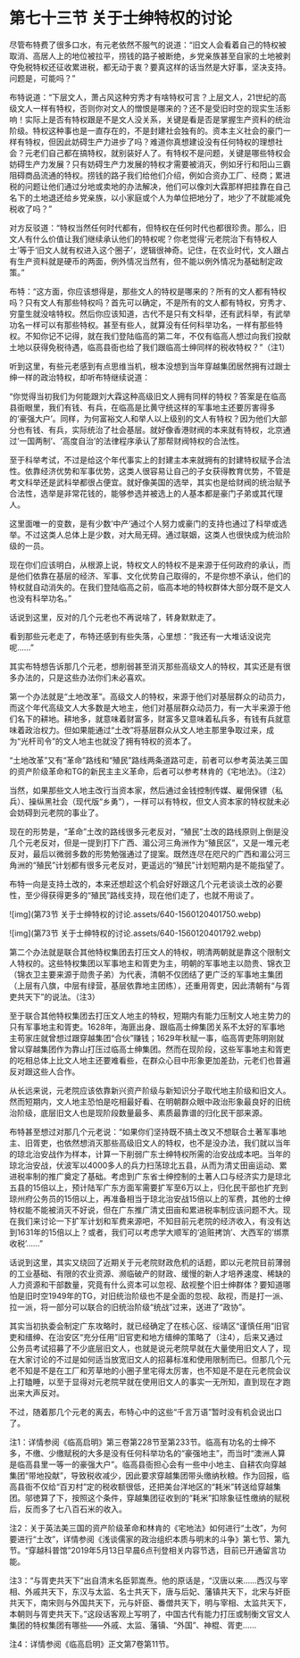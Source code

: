 # 第七十三节  关于士绅特权的讨论

尽管布特费了很多口水，有元老依然不服气的说道：“旧文人会看着自己的特权被取消、高居人上的地位被拉平，捞钱的路子被断绝，乡党亲族甚至自家的土地被剥夺免税特权还征收累进税，都无动于衷？要真这样的话当然是大好事，坚决支持。问题是，可能吗？”

布特说道：“下层文人，萧占风这种穷秀才有啥特权可言？上层文人，21世纪的高级文人一样有特权，否则你对文人的憎恨是哪来的？还不是受旧时空的现实生活影响！实际上是否有特权跟是不是文人没关系，关键是看是否是掌握生产资料的统治阶级。特权这种事也是一直存在的，不是封建社会独有的。资本主义社会的豪门一样有特权，但因此妨碍生产力进步了吗？难道你真想建设没有任何特权的理想社会？元老们自己都在搞特权，就别装好人了。有特权不是问题，关键是哪些特权会妨碍生产力发展？只有妨碍生产力发展的特权才需要被消灭，例如牙行和阳山三霸阻碍商品流通的特权。捞钱的路子我们给他们介绍，例如合资办工厂、经商；累进税的问题让他们通过分地或卖地的办法解决，他们可以像刘大霖那样把挂靠在自己名下的土地退还给乡党亲族，以小家庭或个人为单位把地分了，地少了不就能减免税收了吗？”

对方反驳道：“特权当然任何时代都有，但特权在任何时代也都很珍贵。那么，旧文人有什么价值让我们继续承认他们的特权呢？你老觉得‘元老院治下有特权人士’等于‘旧文人就有权进入这个圈子’，逻辑很神奇。记住，在农业时代，文人跟占有生产资料就是硬币的两面，例外情况当然有，但不能以例外情况为基础制定政策。”

布特：“这方面，你应该想得是，那些文人的特权是哪来的？所有的文人都有特权吗？只有文人有那些特权吗？首先可以确定，不是所有的文人都有特权，穷秀才、穷童生就没啥特权。然后你应该知道，古代不是只有文科举，还有武科举，有武举功名一样可以有那些特权。甚至有些人，就算没有任何科举功名，一样有那些特权。不知你记不记得，就在我们登陆临高的第二年，不仅有临高人想过向我们投献土地以获得免税待遇，临高县衙也给了我们跟临高士绅同样的税收特权？”（注1）

听到这里，有些元老感到有点思维当机，根本没想到当年穿越集团居然拥有过跟士绅一样的政治特权，却听布特继续说道：

“你觉得当初我们为何能跟刘大霖这种高级旧文人拥有同样的特权？答案是在临高县衙眼里，我们有钱、有兵，在临高是比黄守统这样的军事地主还要厉害得多的‘豪强大户’。同样，为何富裕文人和举人以上级别的文人有特权？因为他们大部分也有钱、有兵，实际统治了社会基层。就好像香港财阀的本来就有特权，北京通过‘一国两制’、‘高度自治’的法律程序承认了那帮财阀特权的合法性。

至于科举考试，不过是给这个年代事实上的封建主本来就拥有的封建特权赋予合法性。依靠经济优势和军事优势，这类人很容易让自己的子女获得教育优势，不管是考文科举还是武科举都很占便宜。就好像美国的选举，其实也是给财阀的统治赋予合法性，选举是非常花钱的，能够参选并被选上的人基本都是豪门子弟或其代理人。

这里面唯一的变数，是有少数‘中产’通过个人努力或豪门的支持也通过了科举或选举。不过这类人总体上是少数，对大局无碍。通过联姻，这类人也很快成为统治阶级的一员。

现在你们应该明白，从根源上说，特权文人的特权不是来源于任何政府的承认，而是他们依靠在基层的经济、军事、文化优势自己取得的，不是你想不承认，他们的特权就自动消失的。在我们登陆临高之前，临高本地的特权群体大部分既不是文人也没有科举功名。”

话说到这里，反对的几个元老也不再说啥了，转身默默走了。

看到那些元老走了，布特还感到有些失落，心里想：“我还有一大堆话没说完呢……”

其实布特想告诉那几个元老，想削弱甚至消灭那些高级文人的特权，其实还是有很多办法的，只是这些办法你们未必喜欢。

第一个办法就是“土地改革”。高级文人的特权，来源于他们对基层群众的动员力，而这个年代高级文人大多数是大地主，他们对基层群众动员力，有一大半来源于他们名下的耕地。耕地多，就意味着财富多，财富多又意味着私兵多，有钱有兵就意味着政治权力。但如果能通过“土改”将基层群众从文人地主那里争取过来，成为“光杆司令”的文人地主也就没了拥有特权的资本了。

“土地改革”又有“革命”路线和“殖民”路线两条道路可走，前者可以参考英法美三国的资产阶级革命和TG的新民主主义革命，后者可以参考林肯的《宅地法》。（注2）

当然，如果那些文人地主改行当资本家，然后通过金钱控制传媒、雇佣保镖（私兵）、操纵黑社会（现代版“乡勇”），一样可以有特权，但文人资本家的特权就未必会妨碍到元老院的事业了。

现在的形势是，“革命”土改的路线很多元老反对，“殖民”土改的路线原则上倒是没几个元老反对，但是一提到打下广西、湄公河三角洲作为“殖民区”，又是一堆元老反对，最后以微弱多数的形势勉强通过了提案。既然连尽在咫尺的广西和湄公河三角洲的“殖民”计划都有很多元老反对，更遥远的“殖民”计划短期内是不能指望了。

布特一向是支持土改的，本来还想趁这个机会好好跟这几个元老谈谈土改的必要性，至少得获得更多的“殖民”路线支持，现在他们走了，也就不用谈了。

![img](第73节  关于士绅特权的讨论.assets/640-1560120401750.webp)

![img](第73节  关于士绅特权的讨论.assets/640-1560120401792.webp)

第二个办法就是联合其他特权集团去打压文人的特权，明清两朝就是靠这个限制文人特权的。这些特权集团以军事地主和胥吏为主，明朝的军事地主以勋贵、锦衣卫（锦衣卫主要来源于勋贵子弟）为代表，清朝不仅团结了更广泛的军事地主集团（上层有八旗，中层有绿营，基层依靠地主团练），还重用胥吏，因此清朝有“与胥吏共天下”的说法。（注3）

至于联合其他特权集团去打压文人地主的特权，短期内有能力压制文人地主势力的只有军事地主和胥吏。1628年，海匪出身、跟临高士绅集团关系不太好的军事地主苟家庄就曾想过跟穿越集团“合伙”赚钱；1629年秋赋一事，临高胥吏陈明刚就曾以穿越集团作为靠山打压过临高士绅集团。然而在现阶段，这些军事地主和胥吏的吃相总体上比文人地主还要难看些，在群众心目中形象更加差劲，元老们也普遍反对跟这些人合作。

从长远来说，元老院应该依靠新兴资产阶级与新知识分子取代地主阶级和旧文人。然而短期内，文人地主恐怕是吃相最好看、在明朝群众眼中政治形象最良好的旧统治阶级，底层旧文人也是现阶段数量最多、素质最靠谱的归化民干部来源。

布特甚至想过对那几个元老说：“如果你们坚持既不搞土改又不想联合土著军事地主、旧胥吏，也依然想消灭那些高级旧文人的特权，也不是没办法，我们就以当年的琼北治安战作为样本，计算一下削弱广东士绅特权所需的治安战成本吧。当年的琼北治安战，伏波军以4000多人的兵力扫荡琼北五县，从而为清丈田亩运动、累进税率制的推广奠定了基础。考虑到广东省士绅控制的土著人口与经济实力是琼北五县的15倍以上，预计陆军广东方面军需要扩军至6万以上，归化民干部也扩充到琼州府公务员的15倍以上，再准备相当于琼北治安战15倍以上的军费，其他的士绅特权能不能被消灭不好说，但在广东推广清丈田亩和累进税率制应该问题不大。现在我们来讨论一下扩军计划和军费来源吧，不知目前元老院的经济收入，有没有达到1631年的15倍以上？或者，我们可以考虑学大顺军的‘追赃拷饷’、大西军的‘绑票收税’……”

话说到这里，其实又绕回了近期关于元老院财政危机的话题，即以元老院目前薄弱的工业基础、有限的农业资源、濒临破产的财政、缓慢的新人才培养速度、稀缺的人力资源和干部数量，究竟有什么资本可以忽视、敌视整个旧士绅群体？要知道哪怕是旧时空1949年的TG，对旧统治阶级也不是全面的忽视、敌视，而是打一派、拉一派，将一部分可以联合的旧统治阶级“统战”过来，送进了“政协”。

其实当初执委会制定广东攻略时，就已经确定了在核心区、绥靖区“谨慎任用”旧官吏和缙绅、在治安区“充分任用”旧官吏和地方缙绅的策略了（注4），后来又通过公务员考试招募了不少底层旧文人，也就是说元老院早就在大量使用旧文人了，现在大家讨论的不过是如何适当放宽旧文人的招募标准和使用限制而已。但那几个元老不知是不是在工厂和芳草地的小圈子里宅得太厉害，也不知是不是在元老院会议上打瞌睡，以至于显得对元老院早就在使用旧文人的事实一无所知，直到现在才跑出来大声反对。

不过，随着那几个元老的离去，布特心中的这些“千言万语”暂时没有机会说出口了。



注1：详情参阅《临高启明》第三卷第228节至第233节。临高有功名的士绅不多，不缴、少缴赋税的大多是没有任何科举功名的“豪强地主”，而当时“澳洲人算是临高县里一等一的豪强大户”。临高县衙担心会有一些中小地主、自耕农向穿越集团“带地投献”，导致税收减少，因此要求穿越集团带头缴纳秋粮。作为回报，临高县衙不仅给“百刃村”定的税收额很低，还把美台洋地区的“耗米”转送给穿越集团。邬徳算了下，按照这个条件，穿越集团征收到的“耗米”扣除象征性缴纳的赋税后，反而多了七八百石米的收入。

注2：关于英法美三国的资产阶级革命和林肯的《宅地法》如何进行“土改”，为何要进行“土改”，详情参阅《浅谈儒家的政治组织本质与明末的斗争》第七节、第九节。“穿越科普馆”2019年5月13日早晨6点刊登相关内容节选，目前已开通留言功能。

注3：“与胥吏共天下”出自清末名臣郭嵩焘。他的原话是，“汉唐以来……西汉与宰相、外戚共天下，东汉与太监、名士共天下，唐与后妃、藩镇共天下，北宋与奸臣共天下，南宋则与外国共天下，元与奸臣、番僧共天下，明与宰相、太监共天下，本朝则与胥吏共天下。”这段话客观上写明了，中国古代有能力打压或制衡文官文人集团的特权集团有哪些——外戚、太监、藩镇、“外国”、神棍、胥吏……

注4：详情参阅《临高启明》正文第7卷第11节。